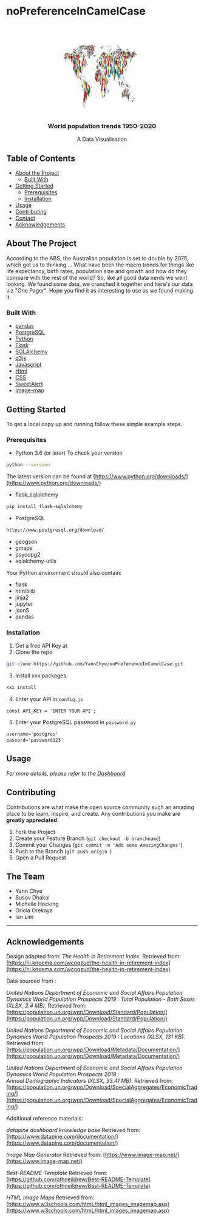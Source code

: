 # noPreferenceInCamelCase

<!---Project Logo -->
<br />
<p align="center">
  <a href=>
    <img src="03_dashboard/images/project_logo.jpg" alt="Logo" width="200" height="200">
  </a>

  <h3 align="center">World population trends 1950-2020</h3>
  <p align="center">
    A Data Visualisation
    <br />
</p>
</p>



<!-- TABLE OF CONTENTS -->
## Table of Contents

* [About the Project](#about-the-project)
  * [Built With](#built-with)
* [Getting Started](#getting-started)
  * [Prerequisites](#prerequisites)
  * [Installation](#installation)
* [Usage](#usage)
* [Contributing](#contributing)
* [Contact](#contact)
* [Acknowledgements](#acknowledgements)


<!-- ABOUT THE PROJECT -->
## About The Project
According to the ABS, the Australian population is set to double by 2075, which got us to thinking ...  What have been the macro trends for things like life expectancy, birth rates, population size and growth and how do they compare with the rest of the world?  So, like all good data nerds we went looking.  We found some data, we crunched it together and here's our data viz "One Pager".  Hope you find it as interesting to use as we found making it.

### Built With
* [pandas](https://pandas.pydata.org/pandas-docs/stable/getting_started/index.html)
* [PostgreSQL](https://www.postgresql.org/)
* [Python](https://www.python.org/about/)
* [Flask](https://flask-doc.readthedocs.io/en/latest/)
* [SQLAlchemy](https://docs.sqlalchemy.org/en/13/)
* [d3js](https://d3js.org/)
* [Javascript](https://developer.mozilla.org/en-US/docs/Web/javascript)
* [Html](https://developer.mozilla.org/en-US/docs/Web/HTML)
* [CSS](https://developer.mozilla.org/en-US/docs/Web/CSS#:~:text=Cascading%20Style%20Sheets%20%28CSS%29%20is%20a%20stylesheet%20language,on%20paper%2C%20in%20speech%2C%20or%20on%20other%20media.)
* [SweetAlert](https://sweetalert.js.org/guides/)
* [Image-map](https://www.npmjs.com/package/image-map)


<!-- GETTING STARTED -->
## Getting Started
To get a local copy up and running follow these simple example steps.

### Prerequisites
* Python 3.6 (or later)
To check your version
```sh
python --version
```
The latest version can be found at [https://www.python.org/downloads/](https://www.python.org/downloads/)

* flask_sqlalchemy
```sh
pip install flask-sqlalchemy
```

* PostgreSQL
```sh
https://www.postgresql.org/download/
```



* geogson
* gmaps
* psycopg2
* sqlalchemy-utils


Your Python environment should also contain:
* flask
* html5lib
* jinja2
* jupyter
* json5
* pandas





### Installation

1. Get a free API Key at
2. Clone the repo
```sh
git clone https://github.com/YannChye/noPreferenceInCamelCase.git
```
3. Install xxx packages
```sh
xxx install
```
4. Enter your API in `config.js`
```JS
const API_KEY = 'ENTER YOUR API';
```
5. Enter your PostgreSQL password in `password.py`
```PY
username='postgres'
passord='password123'
```

<!-- USAGE EXAMPLES -->
## Usage

_For more details, please refer to the [Dashboard](https:)_

<!-- CONTRIBUTING -->
## Contributing

Contributions are what make the open source community such an amazing place to be learn, inspire, and create. Any contributions you make are **greatly appreciated**.

1. Fork the Project
2. Create your Feature Branch (`git checkout -b branchname`)
3. Commit your Changes (`git commit -m 'Add some AmazingChanges'`)
4. Push to the Branch (`git push origin `)
5. Open a Pull Request


<!-- THE TEAM -->
## The Team

* Yann Chye
* Susov Dhakal
* Michelle Hocking
* Oriola Orekoya
* Ian Lim
***




<!-- ACKNOWLEDGEMENTS -->
## Acknowledgements

Design adapted from:
_The Health in Retirement Index_. Retrieved from: [https://hi.knoema.com/wcoqzud/the-health-in-retirement-index](https://hi.knoema.com/wcoqzud/the-health-in-retirement-index)

Data sourced from :

_United Nations Department of Economic and Social Affairs Population Dynamics _World Population Prospects 2019_ : Total Population - Both Sexes (XLSX, 2.4 MB)_.  Retrieved from: [https://population.un.org/wpp/Download/Standard/Population/](https://population.un.org/wpp/Download/Standard/Population/)

_United Nations Department of Economic and Social Affairs Population Dynamics _World Population Prospects 2019_ : Locations (XLSX, 131 KB)_.  Retrieved from: [https://population.un.org/wpp/Download/Metadata/Documentation/](https://population.un.org/wpp/Download/Metadata/Documentation/)

_United Nations Department of Economic and Social Affairs Population Dynamics _World Population Prospects 2019_ : 	
Annual Demographic Indicators (XLSX, 33.41 MB)_.  Retrieved from: [https://population.un.org/wpp/Download/SpecialAggregates/EconomicTrading/](https://population.un.org/wpp/Download/SpecialAggregates/EconomicTrading/)

Additional reference materials:

_datapine dashboard knowledge base_ Retrieved from: [https://www.datapine.com/documentation/](https://www.datapine.com/documentation/)

_Image Map Generator_ Retrieved from: [https://www.image-map.net/](https://www.image-map.net/)

_Best-README-Template_ Retrieved from: [https://github.com/othneildrew/Best-README-Template](https://github.com/othneildrew/Best-README-Template)

_HTML Image Maps_ Retrieved from: [https://www.w3schools.com/htmL/html_images_imagemap.asp](https://www.w3schools.com/htmL/html_images_imagemap.asp)





